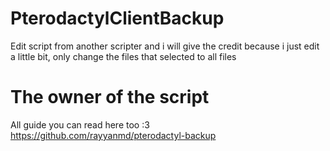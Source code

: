 # PterodactylClientBackup
Edit script from another scripter and i will give the credit because i just edit a little bit, only change the files that selected to all files

# The owner of the script
All guide you can read here too :3
https://github.com/rayyanmd/pterodactyl-backup
